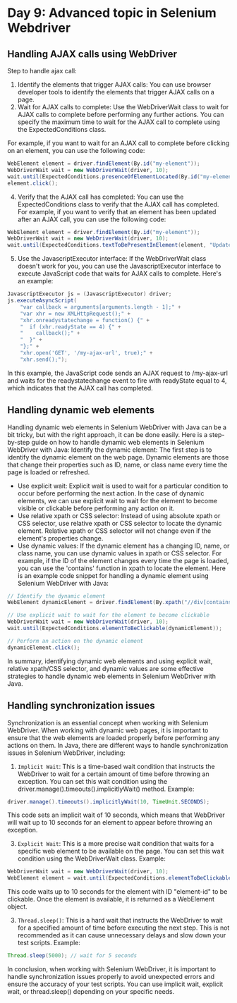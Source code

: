 # Day 9: Advanced topic in Selenium Webdriver


## Handling AJAX calls using WebDriver
Step to handle ajax call:
1. Identify the elements that trigger AJAX calls: You can use browser developer tools to identify the elements that trigger AJAX calls on a page.
2. Wait for AJAX calls to complete: Use the WebDriverWait class to wait for AJAX calls to complete before performing any further actions. You can specify the maximum time to wait for the AJAX call to complete using the ExpectedConditions class.

For example, if you want to wait for an AJAX call to complete before clicking on an element, you can use the following code:

```java
WebElement element = driver.findElement(By.id("my-element"));
WebDriverWait wait = new WebDriverWait(driver, 10);
wait.until(ExpectedConditions.presenceOfElementLocated(By.id("my-element")));
element.click();
```
4. Verify that the AJAX call has completed: You can use the ExpectedConditions class to verify that the AJAX call has completed. For example, if you want to verify that an element has been updated after an AJAX call, you can use the following code:
```java
WebElement element = driver.findElement(By.id("my-element"));
WebDriverWait wait = new WebDriverWait(driver, 10);
wait.until(ExpectedConditions.textToBePresentInElement(element, "Updated text"));
```
5. Use the JavascriptExecutor interface: If the WebDriverWait class doesn't work for you, you can use the JavascriptExecutor interface to execute JavaScript code that waits for AJAX calls to complete. Here's an example:
   
```java
JavascriptExecutor js = (JavascriptExecutor) driver;
js.executeAsyncScript(
    "var callback = arguments[arguments.length - 1];" +
    "var xhr = new XMLHttpRequest();" +
    "xhr.onreadystatechange = function() {" +
    "  if (xhr.readyState == 4) {" +
    "    callback();" +
    "  }" +
    "};" +
    "xhr.open('GET', '/my-ajax-url', true);" +
    "xhr.send();");
```
In this example, the JavaScript code sends an AJAX request to /my-ajax-url and waits for the readystatechange event to fire with readyState equal to 4, which indicates that the AJAX call has completed.

## Handling dynamic web elements
Handling dynamic web elements in Selenium WebDriver with Java can be a bit tricky, but with the right approach, it can be done easily. Here is a step-by-step guide on how to handle dynamic web elements in Selenium WebDriver with Java:
Identify the dynamic element: The first step is to identify the dynamic element on the web page. Dynamic elements are those that change their properties such as ID, name, or class name every time the page is loaded or refreshed.
- Use explicit wait: Explicit wait is used to wait for a particular condition to occur before performing the next action. In the case of dynamic elements, we can use explicit wait to wait for the element to become visible or clickable before performing any action on it.
- Use relative xpath or CSS selector: Instead of using absolute xpath or CSS selector, use relative xpath or CSS selector to locate the dynamic element. Relative xpath or CSS selector will not change even if the element's properties change.
- Use dynamic values: If the dynamic element has a changing ID, name, or class name, you can use dynamic values in xpath or CSS selector. For example, if the ID of the element changes every time the page is loaded, you can use the 'contains' function in xpath to locate the element.
Here is an example code snippet for handling a dynamic element using Selenium WebDriver with Java:
```java
// Identify the dynamic element
WebElement dynamicElement = driver.findElement(By.xpath("//div[contains(@id,'dynamicID')]"));

// Use explicit wait to wait for the element to become clickable
WebDriverWait wait = new WebDriverWait(driver, 10);
wait.until(ExpectedConditions.elementToBeClickable(dynamicElement));

// Perform an action on the dynamic element
dynamicElement.click();
```
In summary, identifying dynamic web elements and using explicit wait, relative xpath/CSS selector, and dynamic values are some effective strategies to handle dynamic web elements in Selenium WebDriver with Java.

## Handling synchronization issues
Synchronization is an essential concept when working with Selenium WebDriver. When working with dynamic web pages, it is important to ensure that the web elements are loaded properly before performing any actions on them. In Java, there are different ways to handle synchronization issues in Selenium WebDriver, including:

1. `Implicit Wait`: This is a time-based wait condition that instructs the WebDriver to wait for a certain amount of time before throwing an exception. You can set this wait condition using the driver.manage().timeouts().implicitlyWait() method.
   Example:
```java
driver.manage().timeouts().implicitlyWait(10, TimeUnit.SECONDS);
```
This code sets an implicit wait of 10 seconds, which means that WebDriver will wait up to 10 seconds for an element to appear before throwing an exception.

3. `Explicit Wait`: This is a more precise wait condition that waits for a specific web element to be available on the page. You can set this wait condition using the WebDriverWait class.
   Example:
```java
WebDriverWait wait = new WebDriverWait(driver, 10);
WebElement element = wait.until(ExpectedConditions.elementToBeClickable(By.id("element-id")));
```
This code waits up to 10 seconds for the element with ID "element-id" to be clickable. Once the element is available, it is returned as a WebElement object.

3. `Thread.sleep()`: This is a hard wait that instructs the WebDriver to wait for a specified amount of time before executing the next step. This is not recommended as it can cause unnecessary delays and slow down your test scripts.
   Example:
```java
Thread.sleep(5000); // wait for 5 seconds
```
In conclusion, when working with Selenium WebDriver, it is important to handle synchronization issues properly to avoid unexpected errors and ensure the accuracy of your test scripts. You can use implicit wait, explicit wait, or thread.sleep() depending on your specific needs.